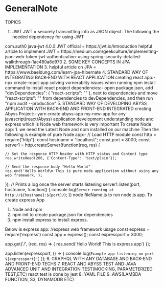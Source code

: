 # GeneralNote
TOPICS
1.  JWT
JWT = securely transmitting info as JSON object. The following the needed dependency for using JWT
<dependency>
    <groupId>com.auth0</groupId>
    <artifactId>java-jwt</artifactId>
    <version>4.0.0</version>
</dependency>
JWT official = https://jwt.io/introduction
helpful article to implement JWT = https://medium.com/geekculture/implementing-json-web-token-jwt-authentication-using-spring-security-detailed-walkthrough-1ac480a8d970
2.  SOME KEY CONCEPTS IN JPA IMPLEMENTATION
3.  helpful article on JPA = https://www.baeldung.com/learn-jpa-hibernate
4.  STANDARD WAY OF INTEGRATING BACK-END WITH REACT APPLICATION
creating react app:- npx create-react-app <appname>
solving vurnerablity issues when running npm install command to install react project dependencies:-
 open package.json, add  "devDependencies": {
    "react-scripts": ""
  }, next to dependencies and move "react-scripts": "<version>" from dependencies to devDependencies, and then run "npm audit --production"
5.  STANDARD WAY OF DEVELOPING ABYSS APPLICATION WITH BACK-END AND FRONT-END INTEGRATED
creating Abyss Project:- yarn create abyss-app my-new-app
for any javascript(react/Abyss) application development understanding node and express which is Node web framework is very important
To create Node app:
    1. we need the Latest Node and npm installed on our machine Then the following is example of pure Node app:-
    // Load HTTP module
const http = require("http");
const hostname = "localhost";
const port = 8000;
const server1 = http.createServer(function(req, res) {

    // Set the response HTTP header with HTTP status and Content type
    res.writeHead(200, {'Content-Type': 'text/plain'});
 
    // Send the response body "Hello World"
    res.end('Hello World\n This is pure node application without using any web framework.');
 });
 // Prints a log once the server starts listening
 server1.listen(port, hostname, function() {
    console.log(`Server running at http://${hostname}:${port}/`);
 })
 node fileName.js to run node js app.
 To create express App
 1. Node and npm
 2. npm init to create package.json for dependencies
 3. npm install express to install express.
 
 Below is express app:
 //express web framework usage
const express = require('express')
const app = express();
const expressport = 3000;

app.get('/', (req, res) => {
  res.send('Hello World! This is express app')
});

app.listen(expressport, () => {
  console.log(`Example app listening on port ${expressport}!`)
});
6.  GRAPHQL WITH ANY DATABASE AND BACK-END AND FRONT-END TECHS
7.  REACT AND ABYSS TEST AND JAVA ADVANCED UNIT AND INTEGRATION TEST(MOCKING, PARAMETERIZED TEST,ETC)
    react test is done by jest
8.  YAML FILE
9.  AWS(LAMBDA FUNCTION, S3, DYNAMODB ETC)
